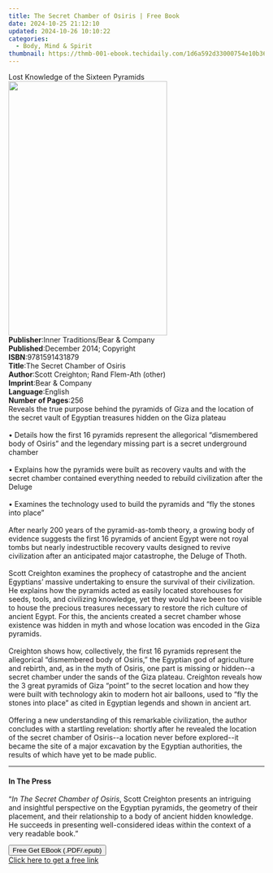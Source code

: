 ```yaml
---
title: The Secret Chamber of Osiris | Free Book
date: 2024-10-25 21:12:10
updated: 2024-10-26 10:10:22
categories:
  - Body, Mind & Spirit
thumbnail: https://thmb-001-ebook.techidaily.com/1d6a592d33000754e10b36d64253f8ff60701aa02f377cc4e35ae1d1f04d7859.jpg
---
```

<main id="book-container">
  <div class="flex flex-col">
    <div class="book-brief flex-1 py-6 px-4 sm:p-6 md:py-10 md:px-8">
      <!-- brief-->
      <div class="book-brief-main">Lost Knowledge of the Sixteen Pyramids</div>
    </div>
    <div
      class="book-meta-info flex-1 grid gap-4 col-start-1 col-end-3 row-start-1 sm:mb-6 sm:grid-cols-4 lg:gap-6 lg:col-start-2 lg:row-end-6 lg:row-span-6 lg:mb-0"
    >
      <div
        class="book-meta-info-left place-content-center mt-4 p-4 text-sm leading-6 col-start-2 col-span-2 dark:text-slate-400"
      >
        <img
          class="w-full h-500 object-cover rounded-lg sm:h-255 sm:col-span-2 lg:col-span-full"
          src="https://img-001-ebook.techidaily.com/d7bcee0baeeb88aa51c8b2e4eeb6757318fd1d69da6543810322a29e593c6485.jpg"
          alt=""
          width="312"
          height="500"
        />
      </div>
      <div
        class="book-meta-info-right mt-2 col-start-1 row-start-2 col-span-3 self-center"
      >
        <!-- meta data  -->
        <div class="flex flex-col px-4 md:px-8">
          <div class="flex-1">
            <strong>Publisher</strong>:<span class="px-2"
              >Inner Traditions/Bear &amp; Company</span
            >
          </div>
          <div class="flex-1">
            <strong>Published</strong>:<span class="px-2"
              >December 2014; Copyright</span
            >
          </div>
          <div class="flex-1">
            <strong>ISBN</strong>:<span class="px-2">9781591431879</span>
          </div>
          <div class="flex-1">
            <strong>Title</strong>:<span class="px-2"
              >The Secret Chamber of Osiris</span
            >
          </div>
          <div class="flex-1">
            <strong>Author</strong>:<span class="px-2"
              >Scott Creighton; Rand Flem-Ath (other)</span
            >
          </div>
          <div class="flex-1">
            <strong>Imprint</strong>:<span class="px-2"
              >Bear &amp; Company</span
            >
          </div>
          <div class="flex-1">
            <strong>Language</strong>:<span class="px-2">English</span>
          </div>
          <div class="flex-1">
            <strong>Number of Pages</strong>:<span class="px-2">256</span>
          </div>
        </div>
      </div>
    </div>
    <div class="book-description flex-1 py-6 px-4 sm:p-6 md:py-10 md:px-8">
      <div class="book-description-main">
        <div accordion-content="" id="description">
          Reveals the true purpose behind the pyramids of Giza and the location
          of the secret vault of Egyptian treasures hidden on the Giza plateau
          <br />
          <br />• Details how the first 16 pyramids represent the allegorical
          “dismembered body of Osiris” and the legendary missing part is a
          secret underground chamber <br />
          <br />• Explains how the pyramids were built as recovery vaults and
          with the secret chamber contained everything needed to rebuild
          civilization after the Deluge <br />
          <br />• Examines the technology used to build the pyramids and “fly
          the stones into place” <br />
          <br />After nearly 200 years of the pyramid-as-tomb theory, a growing
          body of evidence suggests the first 16 pyramids of ancient Egypt were
          not royal tombs but nearly indestructible recovery vaults designed to
          revive civilization after an anticipated major catastrophe, the Deluge
          of Thoth. <br />
          <br />Scott Creighton examines the prophecy of catastrophe and the
          ancient Egyptians’ massive undertaking to ensure the survival of their
          civilization. He explains how the pyramids acted as easily located
          storehouses for seeds, tools, and civilizing knowledge, yet they would
          have been too visible to house the precious treasures necessary to
          restore the rich culture of ancient Egypt. For this, the ancients
          created a secret chamber whose existence was hidden in myth and whose
          location was encoded in the Giza pyramids. <br />
          <br />Creighton shows how, collectively, the first 16 pyramids
          represent the allegorical “dismembered body of Osiris,” the Egyptian
          god of agriculture and rebirth, and, as in the myth of Osiris, one
          part is missing or hidden--a secret chamber under the sands of the
          Giza plateau. Creighton reveals how the 3 great pyramids of Giza
          “point” to the secret location and how they were built with technology
          akin to modern hot air balloons, used to “fly the stones into place”
          as cited in Egyptian legends and shown in ancient art. <br />
          <br />Offering a new understanding of this remarkable civilization,
          the author concludes with a startling revelation: shortly after he
          revealed the location of the secret chamber of Osiris--a location
          never before explored--it became the site of a major excavation by the
          Egyptian authorities, the results of which have yet to be made public.
        </div>
        <div class="accordion-fader"></div>
      </div>
    </div>
    <div class="book-excerpts flex-1 py-6 px-4 sm:p-6 md:py-10 md:px-8">
      <!-- excerpts-->
      <div class="book-excerpts-main">
        <hr />
        <h4 class="placeholder placeholder-heading">
          <span>In The Press</span>
        </h4>
        <p>
          “<i>In The Secret Chamber of Osiris</i>, Scott Creighton presents an
          intriguing and insightful perspective on the Egyptian pyramids, the
          geometry of their placement, and their relationship to a body of
          ancient hidden knowledge. He succeeds in presenting well-considered
          ideas within the context of a very readable book.”
        </p>
      </div>
    </div>
    <div
      class="book-about-author flex-1 py-6 px-4 sm:p-6 md:py-10 md:px-8"
    ></div>
    <div class="book-free-get flex-1 py-6 px-4 sm:p-6 md:py-10 md:px-8">
      <button
        id="btn-free-get"
        class="bg-blue-500 hover:bg-blue-700 text-white font-bold py-2 px-4 rounded"
      >
        Free Get EBook (.PDF/.epub)
      </button>
      <div id="countdown-display" class="px-2 text-lg mt-2"></div>
      <a
        id="free-link"
        class="hidden bg-blue-500 hover:bg-blue-700 text-white font-bold py-2 px-4 rounded"
        href="https://www.ebooks.com/en-us/book/95782372/the-secret-chamber-of-osiris/scott-creighton/"
        target="_blank"
        >Click here to get a free link</a
      >
    </div>
    <script>
      let countdownTime = 0;
      let countdownInterval = null;
      document
        .getElementById('btn-free-get')
        .addEventListener('click', startCountdown);
      function startCountdown() {
        countdownTime = new Date().getTime() + 60000 * 3;
        countdownInterval = setInterval(updateCountdown, 1000);
        document.getElementById('btn-free-get').disabled = true;
        document
          .getElementById('btn-free-get')
          .classList.add('bg-gray-500', 'cursor-not-allowed');
      }
      function updateCountdown() {
        let currentTime = new Date().getTime();
        let timeLeft = countdownTime - currentTime;
        let secondsLeft = Math.floor(timeLeft / 1000);
        document.getElementById('countdown-display').innerHTML =
          `Remaining time: ${secondsLeft} seconds.`;
        if (secondsLeft <= 0) {
          clearInterval(countdownInterval);
          document.getElementById('btn-free-get').classList.add('hidden');
          document.getElementById('free-link').classList.remove('hidden');
          document.getElementById('countdown-display').innerHTML = '';
        }
      }
    </script>
  </div>
</main>
